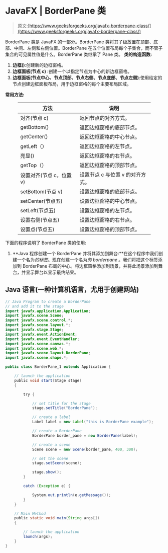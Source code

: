 # JavaFX | BorderPane 类

> 原文:[https://www.geeksforgeeks.org/javafx-borderpane-class/](https://www.geeksforgeeks.org/javafx-borderpane-class/)

BorderPane 类是 JavaFX 的一部分。BorderPane 类将其子级放置在顶部、底部、中间、左侧和右侧位置。BorderPane 在五个位置布局每个子集合，而不管子集合的可见属性值是什么。BorderPane 类继承了 Pane 类。
**类的构造函数:**

1.  **边框()**:创建新的边框窗格。
2.  **边框面板(节点 c)** :创建一个以指定节点为中心的新边框窗格。
3.  **边框面板(节点中心、节点顶部、节点右侧、节点底部、节点左侧)**:使用给定的节点创建边框面板布局，用于边框窗格的每个主要布局区域。

**常用方法:**

<figure class="table">

| 方法 | 说明 |
| --- | --- |
| 对齐(节点 c) | 返回节点的对齐方式。 |
| getBottom() | 返回边框窗格的底部节点。 |
| getCenter() | 返回边框窗格的中心节点。 |
| getLeft（） | 返回边框窗格的左节点。 |
| 亮显() | 返回边框窗格的右节点。 |
| getTop（） | 返回边框窗格的顶部节点。 |
| 设置对齐(节点 c，位置 v) | 设置节点 c 与位置 v 的对齐方式。 |
| setBottom(节点 v) | 设置边框窗格的底部节点。 |
| setCenter(节点五) | 设置边框窗格的中心节点。 |
| setLeft(节点五) | 设置边框窗格的左节点。 |
| 设置右侧(节点五) | 设置边框窗格的右节点。 |
| 设置点(节点五) | 设置边框窗格的顶部节点。 |

</figure>

下面的程序说明了 BorderPane 类的使用:

1.  **Java 程序创建一个 BorderPane 并将其添加到舞台:**在这个程序中我们创建一个名为*的标签*。现在创建一个名为*的 borderpane* 。我们将把这个标签添加到 BorderPane 布局的中心。将边框窗格添加到场景，并将此场景添加到舞台，并显示舞台以显示最终结果。

## Java 语言(一种计算机语言，尤用于创建网站)

```java
// Java Program to create a BorderPane
// and add it to the stage
import javafx.application.Application;
import javafx.scene.Scene;
import javafx.scene.control.*;
import javafx.scene.layout.*;
import javafx.stage.Stage;
import javafx.event.ActionEvent;
import javafx.event.EventHandler;
import javafx.scene.canvas.*;
import javafx.scene.web.*;
import javafx.scene.layout.BorderPane;
import javafx.scene.shape.*;

public class BorderPane_1 extends Application {

    // launch the application
    public void start(Stage stage)
    {

        try {

            // set title for the stage
            stage.setTitle("BorderPane");

            // create a label
            Label label = new Label("this is BorderPane example");

            // create a BorderPane
            BorderPane border_pane = new BorderPane(label);

            // create a scene
            Scene scene = new Scene(border_pane, 400, 300);

            // set the scene
            stage.setScene(scene);

            stage.show();
        }

        catch (Exception e) {

            System.out.println(e.getMessage());
        }
    }

    // Main Method
    public static void main(String args[])
    {

        // launch the application
        launch(args);
    }
}
```